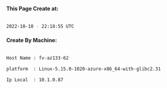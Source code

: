 
   
#### This Page Create at:

```bash

2022-10-10 - 22:18:55 UTC

```

#### Create By Machine:

```bash

Host Name : fv-az133-62

platform  : Linux-5.15.0-1020-azure-x86_64-with-glibc2.31

Ip Local  : 10.1.0.87

```

